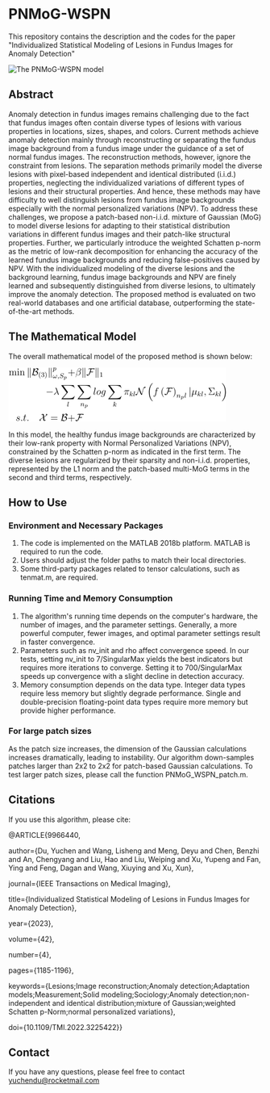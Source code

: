 # PNMoG-WSPN
This repository contains the description and the codes for the paper "Individualized Statistical Modeling of Lesions in Fundus Images for Anomaly Detection"

![The PNMoG-WSPN model](https://github.com/yuchendu/PNMoG-WSPN/blob/main/flowchart.jpg)

## Abstract
Anomaly detection in fundus images remains challenging due to the fact that fundus images often contain diverse types of lesions with various properties in locations, sizes, shapes, and colors. Current methods achieve anomaly detection mainly through reconstructing or separating the fundus image background from a fundus image under the guidance of a set of normal fundus images. The reconstruction methods, however, ignore the constraint from lesions. The separation methods primarily model the diverse lesions with pixel-based independent and identical distributed (i.i.d.) properties, neglecting the individualized variations of different types of lesions and their structural properties. And hence, these methods may have difficulty to well distinguish lesions from fundus image backgrounds especially with the normal personalized variations (NPV). To address these challenges, we propose a patch-based non-i.i.d. mixture of Gaussian (MoG) to model diverse lesions for adapting to their statistical distribution variations in different fundus images and their patch-like structural properties. Further, we particularly introduce the weighted Schatten p-norm as the metric of low-rank decomposition for enhancing the accuracy of the learned fundus image backgrounds and reducing false-positives caused by NPV. With the individualized modeling of the diverse lesions and the background learning, fundus image backgrounds and NPV are finely learned and subsequently distinguished from diverse lesions, to ultimately improve the anomaly detection. The proposed method is evaluated on two real-world databases and one artificial database, outperforming the state-of-the-art methods. 
## The Mathematical Model
The overall mathematical model of the proposed method is shown below:

![The mathematical model](https://github.com/yuchendu/PNMoG-WSPN/blob/main/equation.png)

In this model, the healthy fundus image backgrounds are characterized by their low-rank property with Normal Personalized Variations (NPV), constrained by the Schatten p-norm as indicated in the first term. The diverse lesions are regularized by their sparsity and non-i.i.d. properties, represented by the L1 norm and the patch-based multi-MoG terms in the second and third terms, respectively.
## How to Use
### Environment and Necessary Packages
1. The code is implemented on the MATLAB 2018b platform. MATLAB is required to run the code.
2. Users should adjust the folder paths to match their local directories.
3. Some third-party packages related to tensor calculations, such as tenmat.m, are required.
### Running Time and Memory Consumption
1. The algorithm's running time depends on the computer's hardware, the number of images, and the parameter settings. Generally, a more powerful computer, fewer images, and optimal parameter settings result in faster convergence.
2. Parameters such as nv_init and rho affect convergence speed. In our tests, setting nv_init to 7/SingularMax yields the best indicators but requires more iterations to converge. Setting it to 700/SingularMax speeds up convergence with a slight decline in detection accuracy.
3. Memory consumption depends on the data type. Integer data types require less memory but slightly degrade performance. Single and double-precision floating-point data types require more memory but provide higher performance.
### For large patch sizes
As the patch size increases, the dimension of the Gaussian calculations increases dramatically, leading to instability. Our algorithm down-samples patches larger than 2x2 to 2x2 for patch-based Gaussian calculations. To test larger patch sizes, please call the function PNMoG_WSPN_patch.m. 
## Citations
If you use this algorithm, please cite:

@ARTICLE{9966440,
  
  author={Du, Yuchen and Wang, Lisheng and Meng, Deyu and Chen, Benzhi and An, Chengyang and Liu, Hao and Liu, Weiping and Xu, Yupeng and Fan, Ying and Feng, Dagan and Wang, Xiuying and Xu, Xun},
  
  journal={IEEE Transactions on Medical Imaging}, 
  
  title={Individualized Statistical Modeling of Lesions in Fundus Images for Anomaly Detection}, 
  
  year={2023},
  
  volume={42},
  
  number={4},
  
  pages={1185-1196},
  
  keywords={Lesions;Image reconstruction;Anomaly detection;Adaptation models;Measurement;Solid modeling;Sociology;Anomaly detection;non-independent and identical distribution;mixture of Gaussian;weighted Schatten p-Norm;normal personalized variations},
  
  doi={10.1109/TMI.2022.3225422}}
## Contact
If you have any questions, please feel free to contact yuchendu@rocketmail.com
